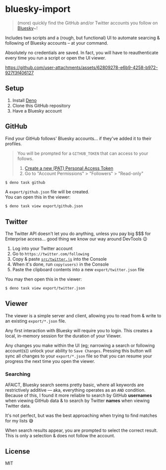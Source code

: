 # bluesky-import

> (more) quickly find the GitHub and/or Twitter accounts you follow on [Bluesky](https://bsky.app/)~!

Includes two scripts and a (rough, but functional) UI to automate searcing & following of Bluesky accounts – at your command.

Absolutely no credentials are saved. In fact, you will have to reauthenticate every time you run a script or open the UI viewer.

https://github.com/user-attachments/assets/62809278-e6b9-4258-b972-927f3f406127


## Setup

1. Install [Deno](https://docs.deno.com/runtime/#install-deno)
2. Clone this GitHub repository
3. Have a Bluesky account

## GitHub

Find your GitHub follows' Bluesky accounts... if they've added it to their profiles.

> You will be prompted for a `GITHUB_TOKEN` that can access to your follows.
> 1. [Create a new (PAT) Personal Access Token](https://github.com/settings/personal-access-tokens/new)
> 2. Go to "Account Permissions" > "Followers" > "Read-only"

```sh
$ deno task github
```

A `export/github.json` file will be created. <br>You can open this in the viewer:

```sh
$ deno task view export/github.json
```

## Twitter

The Twitter API doesn't let you do anything, unless you pay big $$$ for Enterprise access... good thing we know our way around DevTools :wink:

1. Log into your Twitter account
2. Go to `https://twitter.com/following`
3. Copy & paste [`src/twitter.js`](src/twitter.js) into the Console
4. When it's done, run `copy(users)` in the Console
5. Paste the clipboard contents into a new `export/twitter.json` file

You may then open this in the viewer:

```sh
$ deno task view export/twitter.json
```

## Viewer

The viewer is a simple server and client, allowing you to read from & write to an existing `export/*.json` file.

Any first interaction with Bluesky will require you to login. This creates a local, in-memory session for the duration of your Viewer.

Any changes you make within the UI (eg; narrowing a search or following account(s)) unlock your ability to `Save Changes`. Pressing this button will sync all changes to your `export/*.json` file so that you can resume your progress the next time you open the viewer.

### Searching

AFAICT, Bluesky search seems pretty basic, where all keywords are restrictively additive — aka, everything operates as an `AND` condition. Because of this, I found it more reliable to search by GitHub **usernames** when viewing GitHub data & to search by Twitter **names** when viewing Twitter data.

It's not perfect, but was the best approaching when trying to find matches for my lists 😅

When search results appear, you are prompted to select the correct result. This is only a selection & does not follow the account.

## License

MIT
